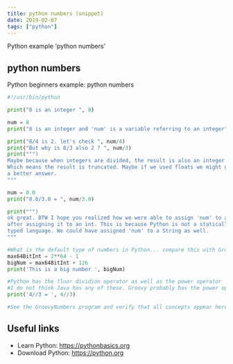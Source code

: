 ```yaml
---
title: python numbers (snippet)
date: 2019-02-07
tags: ["python"]
---
```

Python example 'python numbers'


## python numbers

Python beginners example: python numbers

```python
#!/usr/bin/python

print("8 is an integer ", 8)

num = 8
print("8 is an integer and 'num' is a variable referring to an integer", num)

print("8/4 is 2. let's check ", num/4)
print("But why is 8/3 also 2 ? ", num/3)
print(""")
Maybe because when integers are divided, the result is also an integer.
Which means the result is truncated. Maybe if we used floats we might get
a better answer.
"""

num = 8.0
print("8.0/3.0 = ", num/3.0)

print(""")
ok great. BTW I hope you realized how we were able to assign 'num' to a float
after assigning it to an int. This is because Python is not a statically 
typed language. We could have assigned 'num' to a String as well.
"""

#What is the default type of numbers in Python... compare this with Groovy
max64BitInt = 2**64 - 1
bigNum = max64BitInt + 126
print('This is a big number ', bigNum)

#Python has the floor dividion operator as well as the power operator
#I do not think Java has any of these. Groovy probably has the power op
print('4//3 = ', 4//3)

#See the GroovyNumbers program and verify that all concepts appear here as well


```

## Useful links

- Learn Python: https://pythonbasics.org
- Download Python: https://python.org
